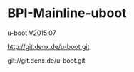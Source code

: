 # BPI-Mainline-uboot

  u-boot V2015.07

  http://git.denx.de/u-boot.git
  
  git://git.denx.de/u-boot.git
